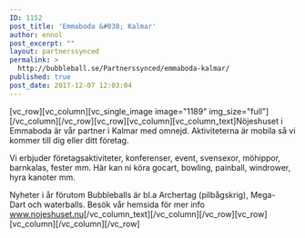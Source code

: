 ```yaml
---
ID: 1152
post_title: 'Emmaboda &#038; Kalmar'
author: ennol
post_excerpt: ""
layout: partnerssynced
permalink: >
  http://bubbleball.se/Partnerssynced/emmaboda-kalmar/
published: true
post_date: 2017-12-07 12:03:04
---
```

[vc_row][vc_column][vc_single_image image="1189" img_size="full"][/vc_column][/vc_row][vc_row][vc_column][vc_column_text]Nöjeshuset i Emmaboda är vår partner i Kalmar med omnejd. Aktiviteterna är mobila så vi kommer till dig eller ditt företag.

Vi erbjuder företagsaktiviteter, konferenser, event, svensexor, möhippor, barnkalas, fester mm. Här kan ni köra gocart, bowling, painball, windrower, hyra kanoter mm.

Nyheter i år förutom Bubbleballs är bl.a Archertag (pilbågskrig), Mega-Dart och waterballs. Besök vår hemsida för mer info <a href="http://www.nojeshuset.nu/" target="_blank" rel="noopener">www.nojeshuset.nu</a>[/vc_column_text][/vc_column][/vc_row][vc_row][vc_column][/vc_column][/vc_row]